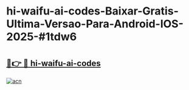 # hi-waifu-ai-codes-Baixar-Gratis-Ultima-Versao-Para-Android-IOS-2025-#1tdw6

# <h2><a href="https://ainizakaria.my?title=hi-waifu-ai-codes&ref=25M">🔗👉 🔴 hi-waifu-ai-codes</a></h2>

[![acn](https://github.com/user-attachments/assets/0f9c940e-d8b0-45ae-aac7-cd30a18b3e1c)](https://ainizakaria.my?title=hi-waifu-ai-codes&ref=25M)

